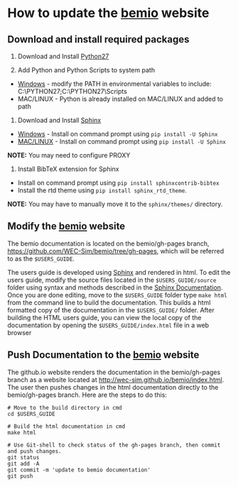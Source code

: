 
# How to update the [bemio](http://wec-sim.github.io/bemio/) website 

## Download and install required packages
1. Download and Install [Python27](https://www.python.org/downloads/)

1. Add Python and Python Scripts to system path
  * [Windows](http://stackoverflow.com/questions/3701646/how-to-add-to-the-pythonpath-in-windows-7) - modify the PATH in environmental variables to include: C:\PYTHON27;C:\PYTHON27\Scripts 
  * MAC/LINUX -  Python is already installed on MAC/LINUX and added to path

1. Download and Install [Sphinx](http://www.sphinx-doc.org/en/stable/index.html)
  * [Windows](http://sphinx-doc.org/latest/install.html#windows-install-python-and-sphinx) - Install on command prompt using ``pip install -U Sphinx``
  * [MAC/LINUX](http://www.sphinx-doc.org/en/stable/install.html#mac-os-x-install-sphinx-using-macports) - Install on command prompt using ``pip install -U Sphinx``

 **NOTE:** You may need to configure PROXY

1. Install BibTeX extension for Sphinx
  * Install on command prompt using ``pip install sphinxcontrib-bibtex``
  * Install the rtd theme using ``pip install sphinx_rtd_theme``. 
 
 **NOTE:** You may have to manually move it to the ``sphinx/themes/`` directory.

## Modify the [bemio](http://wec-sim.github.io/bemio/) website
The bemio documentation is located on the bemio/gh-pages branch, https://github.com/WEC-Sim/bemio/tree/gh-pages, which will be referred to as the ``$USERS_GUIDE``.

The users guide is developed using [Sphinx](http://sphinx-doc.org/) and rendered in html. To edit  the users guide, modify the source files located in the ``$USERS_GUIDE/source`` folder using syntax and methods described in the [Sphinx Documentation](http://sphinx-doc.org/contents.html). Once you are done editing, move to the ``$USERS_GUIDE`` folder type ``make html`` from the command line to build the documentation. This builds a html formatted copy of the documentation in the ``$USERS_GUIDE/`` folder. After building the HTML users guide, you can view the local copy of the documentation by opening the ``$USERS_GUIDE/index.html`` file in a web browser

## Push Documentation to the [bemio](http://wec-sim.github.io/bemio/) website
The github.io website renders the documentation in the bemio/gh-pages branch as a website located at http://wec-sim.github.io/bemio/index.html. The user then pushes changes in the html documentation directly to the bemio/gh-pages branch. Here are the steps to do this:

  ```Shell
  # Move to the build directory in cmd
  cd $USERS_GUIDE

  # Build the html documentation in cmd
  make html

  # Use Git-shell to check status of the gh-pages branch, then commit and push changes. 
  git status
  git add -A
  git commit -m 'update to bemio documentation'
  git push
  ```

